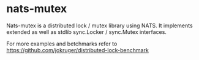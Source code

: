 # nats-mutex
Nats-mutex is a distributed lock / mutex library using NATS. It implements extended as well as stdlib sync.Locker / sync.Mutex interfaces.

For more examples and betchmarks refer to https://github.com/jokruger/distributed-lock-benchmark
